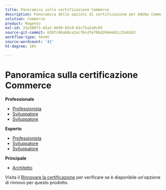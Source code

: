 ```yaml
---
title: Panoramica sulla certificazione Commerce
description: Panoramica delle opzioni di certificazione per Adobe Commerce
solution: Commerce
product: Magento
exl-id: 31e38071-d2a2-4b99-93c0-62cf5a2a9c03
source-git-commit: 6397c96ab0ce2ecf6cd7e70bd2044e01c23ab563
workflow-type: tm+mt
source-wordcount: '42'
ht-degree: 16%

---
```


# Panoramica sulla certificazione Commerce

**Professionale**

* [Professionista](/help/certifications/ac/ac-p-business.md) <!--AD0-E712-->
* [Sviluppatore](/help/certifications/ac/ac-p-developer.md) <!--AD0-E717-->
* [Sviluppatore](/help/certifications/ac/ac-p-fedeveloper.md) <!--AD0-E719-->

**Esperto**

* [Professionista](/help/certifications/ac/ac-e-business.md) <!--AD0-E708-->
* [Sviluppatore](/help/certifications/ac/ac-e-developer.md) <!--AD0-E716-->
* [Sviluppatore](/help/certifications/ac/ac-e-fedeveloper.md) <!--AD0-E710-->

**Principale**

* [Architetto](/help/certifications/ac/ac-m-architect.md) <!--AD0-E718-->

Visita il [Rinnovare la certificazione](/help/certifications/renew.md) per verificare se è disponibile un&#39;opzione di rinnovo per questo prodotto.
